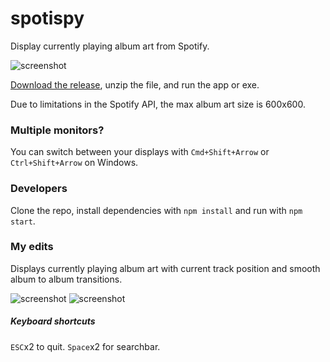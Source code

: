 # spotispy
Display currently playing album art from Spotify.

![screenshot](http://i.imgur.com/qTb56Nl.jpg)

[Download the release](https://github.com/tma02/spotispy/releases), unzip the file, and run the app or exe.

Due to limitations in the Spotify API, the max album art size is 600x600.

### Multiple monitors?
You can switch between your displays with ```Cmd+Shift+Arrow``` or ```Ctrl+Shift+Arrow``` on Windows.

### Developers
Clone the repo, install dependencies with ```npm install``` and run with ```npm start```.

### My edits
Displays currently playing album art with current track position and smooth album to album transitions.

![screenshot](http://i.imgur.com/tXfoJZF.png)
![screenshot](http://i.imgur.com/ylDFADY.png)

##### Keyboard shortcuts
```ESC```x2 to quit.
```Space```x2 for searchbar.
